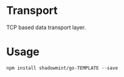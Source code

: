 # Transport

TCP based data transport layer.

# Usage

    npm install shadowmint/go-TEMPLATE --save
